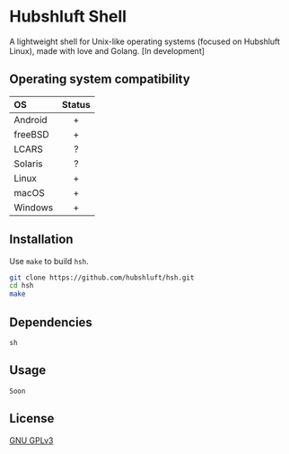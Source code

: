 # Hubshluft Shell

A lightweight shell for Unix-like operating systems (focused on Hubshluft Linux), made with love and Golang. [In development]

## Operating system compatibility

| OS             | Status  |
| :------------- | :-----: |
| Android        |   +     |
| freeBSD        |   +     |
| LCARS          |   ?     |
| Solaris        |   ?     |
| Linux          |   +     |
| macOS          |   +     |
| Windows        |   +     |

## Installation

Use `make` to build `hsh`.

```bash
git clone https://github.com/hubshluft/hsh.git
cd hsh
make
```

## Dependencies

`sh`

## Usage

```
Soon
```

## License 

[GNU GPLv3](https://www.gnu.org/licenses/gpl-3.0.en.html)
